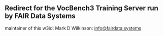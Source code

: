 ## Redirect for the VocBench3 Training Server run by FAIR Data Systems

maintainer of this w3id:  Mark D Wilkinson:  info@fairdata.systems
